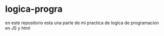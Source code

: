 # logica-progra
en este repositorio esta una parte de mi practica de logica de programacion en JS y html 
